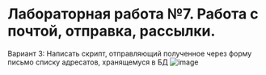 # Лабораторная работа №7. Работа с почтой, отправка, рассылки.
Вариант 3: Написать скрипт, отправляющий полученное через форму письмо списку адресатов,
хранящемуся в БД
![image](https://user-images.githubusercontent.com/81465846/117057654-63396380-ad26-11eb-9328-607a769d54c5.png)

